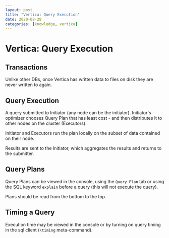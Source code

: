 ```yaml
---
layout: post
title: "Vertica: Query Execution"
date: 2020-08-28
categories: [knowledge, vertica]
---
```


# Vertica: Query Execution

## Transactions

Unlike other DBs, once Vertica has written data to files on disk they are never written to again.

## Query Execution

A query submitted to Initiator (any node can be the initiator). Initiator's optimizer chooses Query Plan that has least cost - and then distributes it to other nodes on the cluster (Executors).

Initiator and Executors run the plan locally on the subset of data contained on their node.

Results are sent to the Initiator, which aggregates the results and returns to the submitter.

## Query Plans

Query Plans can be viewed in the console, using the `Query Plan` tab or using the SQL keyword `explain` before a query (this will not execute the query).

Plans should be read from the bottom to the top.

## Timing a Query

Execution time may be viewed in the console or by turning on query timing in the sql client (`\timing` meta-command).